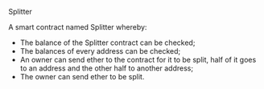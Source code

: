 Splitter

A smart contract named Splitter whereby:

- The balance of the Splitter contract can be checked;
- The balances of every address can be checked;
- An owner can send ether to the contract for it to be split, half of it goes to an address and the other half to another address;
- The owner can send ether to be split.
